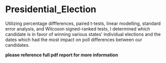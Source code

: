 # Presidential_Election

Utilizing percentage diffferences, paired t-tests, linear modelling, standard error analysis, and Wilcoxon signed-ranked tests, I determined which candidate is in favor of winning various states' individual elections and the dates which had the most impact on poll differences between our candidates. 

**please reference full pdf report for more information**
